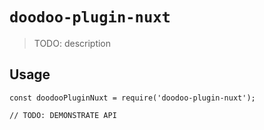 # `doodoo-plugin-nuxt`

> TODO: description

## Usage

```
const doodooPluginNuxt = require('doodoo-plugin-nuxt');

// TODO: DEMONSTRATE API
```
